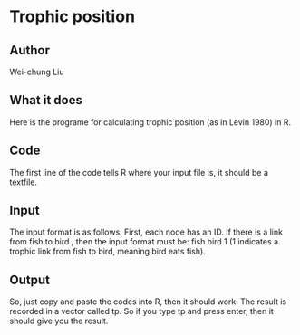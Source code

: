 # Trophic position

## Author
Wei-chung Liu

## What it does

Here is the programe for calculating trophic position (as in Levin 1980) in R. 

## Code 
The first line of the code tells R where your input file is, it should be a textfile.

## Input
The input format is as follows. First, each node has an ID. If there is a link from fish to bird , then the input format must be:
fish	bird	1
(1 indicates a trophic link from fish to bird, meaning bird eats fish).

## Output
 
So, just copy and paste the codes into R, then it should work. The result is recorded in a vector called tp. So if you type tp and press enter, then it should give you the result.